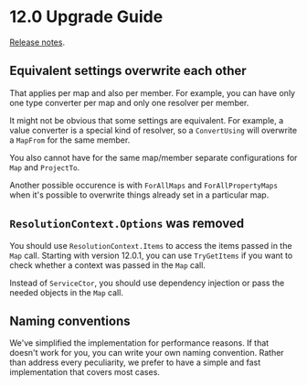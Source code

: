 # 12.0 Upgrade Guide

[Release notes](https://github.com/AutoMapper/AutoMapper/releases/tag/v12.0.0).

## Equivalent settings overwrite each other

That applies per map and also per member. For example, you can have only one type converter per map and only one resolver per member. 

It might not be obvious that some settings are equivalent. For example, a value converter is a special kind of resolver, so a `ConvertUsing` will overwrite a `MapFrom` 
for the same member. 

You also cannot have for the same map/member separate configurations for `Map` and `ProjectTo`.

Another possible occurence is with `ForAllMaps` and `ForAllPropertyMaps` when it's possible to overwrite things already set in a particular map.

## `ResolutionContext.Options` was removed

You should use `ResolutionContext.Items` to access the items passed in the `Map` call. Starting with version 12.0.1, you can use `TryGetItems` if you want to check whether a context was passed in the `Map` call.

Instead of `ServiceCtor`, you should use dependency injection or pass the needed objects in the `Map` call.

## Naming conventions

We've simplified the implementation for performance reasons. If that doesn't work for you, you can write your own naming convention. Rather than address every 
peculiarity, we prefer to have a simple and fast implementation that covers most cases.